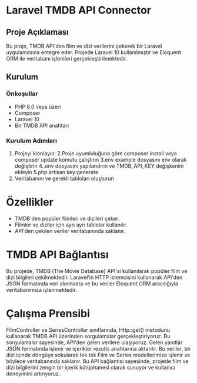 # Laravel TMDB API Connector

## Proje Açıklaması
Bu proje, TMDB API'den film ve dizi verilerini çekerek bir Laravel uygulamasına entegre eder. Projede Laravel 10 kullanılmıştır ve Eloquent ORM ile veritabanı işlemleri gerçekleştirilmektedir.

## Kurulum

### Önkoşullar
- PHP 8.0 veya üzeri
- Composer
- Laravel 10
- Bir TMDB API anahtarı

### Kurulum Adımları
1. Projeyi klonlayın:
   2.Proje uyumluluğuna göre composer install veya composer update komutu çalıştırın
   3.env example dosyasını env olarak değiştirin
   4..env dosyasını yapılandırın ve TMDB_API_KEY değişkenini ekleyin
   5.php artisan key:generate
6. Veritabanını ve gerekli tabloları oluşturun

# Özellikler
- TMDB'den popüler filmleri ve dizileri çeker.
- Filmler ve diziler için ayrı ayrı tablolar kullanılır.
- API'den çekilen veriler veritabanında saklanır.

# TMDB API Bağlantısı
Bu projede, TMDB (The Movie Database) API'si kullanılarak popüler film ve dizi bilgileri çekilmektedir. Laravel'in HTTP istemcisini kullanarak API'den JSON formatında veri alınmakta ve bu veriler Eloquent ORM aracılığıyla veritabanımıza işlenmektedir.

# Çalışma Prensibi
FilmController ve SeriesController sınıflarında, Http::get() metodunu kullanarak TMDB API üzerinden sorgulamalar gerçekleştiriyoruz. Bu sorgulamalar sayesinde, API'den gelen verilere ulaşıyoruz.
Gelen yanıtlar JSON formatında işlenir ve içerikler results anahtarına aktarılır.
Bu veriler, bir dizi içinde döngüye sokularak tek tek Film ve Series modellerimize işlenir ve böylece veritabanında saklanır.
Bu API bağlantısı sayesinde,  projede film ve dizi bilgilerini zengin bir içerik kütüphanesi olarak sunuyor ve kullanıcı deneyimini artırıyoruz.
